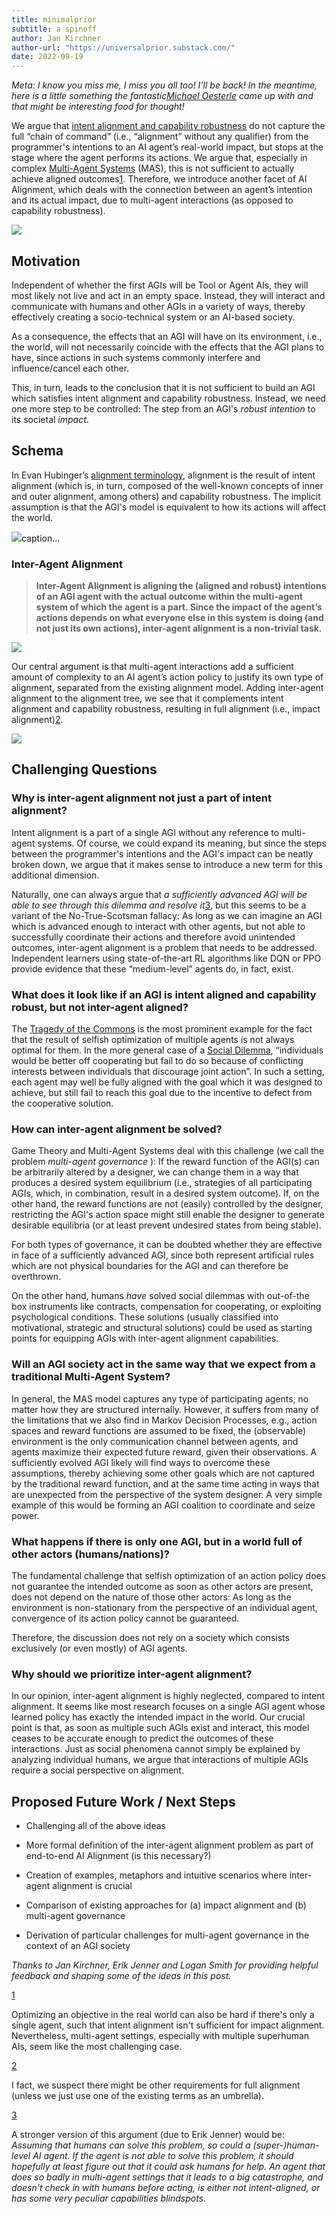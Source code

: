 ```yaml
---
title: minimalprior
subtitle: a spinoff
author: Jan Kirchner
author-url: "https://universalprior.substack.com/"
date: 2022-09-19
---
```



_Meta: I know you miss me, I miss you all too! I’ll be back! In the meantime, here is a little something the fantastic[Michael Oesterle](https://www.linkedin.com/in/michael-oesterle/?originalSubdomain=de) came up with and that might be interesting food for thought!_

We argue that [intent alignment and capability robustness](https://www.alignmentforum.org/posts/SzecSPYxqRa5GCaSF/clarifying-inner-alignment-terminology) do not capture the full “chain of command” (i.e., “alignment” without any qualifier) from the programmer's intentions to an AI agent’s real-world impact, but stops at the stage where the agent performs its actions. We argue that, especially in complex [Multi-Agent Systems](https://en.wikipedia.org/wiki/Multi-agent_system) (MAS), this is not sufficient to actually achieve aligned outcomes[1](https://universalprior.substack.com/p/the-inter-agent-facet-of-ai-alignment#footnote-1-73850726). Therefore, we introduce another facet of AI Alignment, which deals with the connection between an agent’s intention and its actual impact, due to multi-agent interactions (as opposed to capability robustness).

![](../../images/https3A2F2Fbucketeer-e05bbc84-baa3-437e-9518-adb32_125.png)

## Motivation

Independent of whether the first AGIs will be Tool or Agent AIs, they will most likely not live and act in an empty space. Instead, they will interact and communicate with humans and other AGIs in a variety of ways, thereby effectively creating a socio-technical system or an AI-based society.

As a consequence, the effects that an AGI will have on its environment, i.e., the world, will not necessarily coincide with the effects that the AGI plans to have, since actions in such systems commonly interfere and influence/cancel each other.

This, in turn, leads to the conclusion that it is not sufficient to build an AGI which satisfies intent alignment and capability robustness. Instead, we need one more step to be controlled: The step from an AGI's _robust intention_ to its societal _impact_.

## Schema

In Evan Hubinger’s [alignment terminology](https://www.alignmentforum.org/posts/SzecSPYxqRa5GCaSF/clarifying-inner-alignment-terminology), alignment is the result of intent alignment (which is, in turn, composed of the well-known concepts of inner and outer alignment, among others) and capability robustness. The implicit assumption is that the AGI's model is equivalent to how its actions will affect the world.

![](../../images/https3A2F2Fbucketeer-e05bbc84-baa3-437e-9518-adb32_126.png)caption...

### Inter-Agent Alignment

>  **Inter-Agent Alignment is aligning the (aligned and robust) intentions of an AGI agent with the actual outcome within the multi-agent system of which the agent is a part. Since the impact of the agent’s actions depends on what everyone else in this system is doing (and not just its own actions), inter-agent alignment is a non-trivial task.**

![](../../images/https3A2F2Fbucketeer-e05bbc84-baa3-437e-9518-adb32_127.png)

Our central argument is that multi-agent interactions add a sufficient amount of complexity to an AI agent’s action policy to justify its own type of alignment, separated from the existing alignment model. Adding inter-agent alignment to the alignment tree, we see that it complements intent alignment and capability robustness, resulting in full alignment (i.e., impact alignment)[2](https://universalprior.substack.com/p/the-inter-agent-facet-of-ai-alignment#footnote-2-73850726). 

![](../../images/https3A2F2Fbucketeer-e05bbc84-baa3-437e-9518-adb32_128.png)

## Challenging Questions

### Why is inter-agent alignment not just a part of intent alignment? 

Intent alignment is a part of a single AGI without any reference to multi-agent systems. Of course, we could expand its meaning, but since the steps between the programmer's intentions and the AGI's impact can be neatly broken down, we argue that it makes sense to introduce a new term for this additional dimension.

Naturally, one can always argue that _a sufficiently advanced AGI will be able to see through this dilemma and resolve it_[3](https://universalprior.substack.com/p/the-inter-agent-facet-of-ai-alignment#footnote-3-73850726), but this seems to be a variant of the No-True-Scotsman fallacy: As long as we can imagine an AGI which is advanced enough to interact with other agents, but not able to successfully coordinate their actions and therefore avoid unintended outcomes, inter-agent alignment is a problem that needs to be addressed. Independent learners using state-of-the-art RL algorithms like DQN or PPO provide evidence that these “medium-level” agents do, in fact, exist.

### What does it look like if an AGI is intent aligned and capability robust, but not inter-agent aligned? 

The [Tragedy of the Commons](https://en.wikipedia.org/wiki/Tragedy_of_the_commons) is the most prominent example for the fact that the result of selfish optimization of multiple agents is not always optimal for them. In the more general case of a [Social Dilemma](https://en.wikipedia.org/wiki/Collective_action_problem), “individuals would be better off cooperating but fail to do so because of conflicting interests between individuals that discourage joint action”. In such a setting, each agent may well be fully aligned with the goal which it was designed to achieve, but still fail to reach this goal due to the incentive to defect from the cooperative solution.

### How can inter-agent alignment be solved?

Game Theory and Multi-Agent Systems deal with this challenge (we call the problem _multi-agent governance_ ): If the reward function of the AGI(s) can be arbitrarily altered by a designer, we can change them in a way that produces a desired system equilibrium (i.e., strategies of all participating AGIs, which, in combination, result in a desired system outcome). If, on the other hand, the reward functions are not (easily) controlled by the designer, restricting the AGI's action space might still enable the designer to generate desirable equilibria (or at least prevent undesired states from being stable).

For both types of governance, it can be doubted whether they are effective in face of a sufficiently advanced AGI, since both represent artificial rules which are not physical boundaries for the AGI and can therefore be overthrown.

On the other hand, humans _have_ solved social dilemmas with out-of-the box instruments like contracts, compensation for cooperating, or exploiting psychological conditions. These solutions (usually classified into motivational, strategic and structural solutions) could be used as starting points for equipping AGIs with inter-agent alignment capabilities. 

### Will an AGI society act in the same way that we expect from a traditional Multi-Agent System?

In general, the MAS model captures any type of participating agents, no matter how they are structured internally. However, it suffers from many of the limitations that we also find in Markov Decision Processes, e.g., action spaces and reward functions are assumed to be fixed, the (observable) environment is the only communication channel between agents, and agents maximize their expected future reward, given their observations. A sufficiently evolved AGI likely will find ways to overcome these assumptions, thereby achieving some other goals which are not captured by the traditional reward function, and at the same time acting in ways that are unexpected from the perspective of the system designer. A very simple example of this would be forming an AGI coalition to coordinate and seize power.

### What happens if there is only one AGI, but in a world full of other actors (humans/nations)?

The fundamental challenge that selfish optimization of an action policy does not guarantee the intended outcome as soon as other actors are present, does not depend on the nature of those other actors: As long as the environment is non-stationary from the perspective of an individual agent, convergence of its action policy cannot be guaranteed.

Therefore, the discussion does not rely on a society which consists exclusively (or even mostly) of AGI agents.

### Why should we prioritize inter-agent alignment?

In our opinion, inter-agent alignment is highly neglected, compared to intent alignment. It seems like most research focuses on a single AGI agent whose learned policy has exactly the intended impact in the world. Our crucial point is that, as soon as multiple such AGIs exist and interact, this model ceases to be accurate enough to predict the outcomes of these interactions. Just as social phenomena cannot simply be explained by analyzing individual humans, we argue that interactions of multiple AGIs require a social perspective on alignment.

## Proposed Future Work / Next Steps

  * Challenging all of the above ideas

  * More formal definition of the inter-agent alignment problem as part of end-to-end AI Alignment (is this necessary?)

  * Creation of examples, metaphors and intuitive scenarios where inter-agent alignment is crucial

  * Comparison of existing approaches for (a) impact alignment and (b) multi-agent governance

  * Derivation of particular challenges for multi-agent governance in the context of an AGI society




 _Thanks to Jan Kirchner, Erik Jenner and Logan Smith for providing helpful feedback and shaping some of the ideas in this post._

[1](https://universalprior.substack.com/p/the-inter-agent-facet-of-ai-alignment#footnote-anchor-1-73850726)

Optimizing an objective in the real world can also be hard if there's only a single agent, such that intent alignment isn't sufficient for impact alignment. Nevertheless, multi-agent settings, especially with multiple superhuman AIs, seem like the most challenging case.

[2](https://universalprior.substack.com/p/the-inter-agent-facet-of-ai-alignment#footnote-anchor-2-73850726)

I fact, we suspect there might be other requirements for full alignment (unless we just use one of the existing terms as an umbrella).

[3](https://universalprior.substack.com/p/the-inter-agent-facet-of-ai-alignment#footnote-anchor-3-73850726)

A stronger version of this argument (due to Erik Jenner) would be: _Assuming that humans can solve this problem, so could a (super-)human-level AI agent. If the agent is not able to solve this problem, it should hopefully at least figure out that it could ask humans for help. An agent that does so badly in multi-agent settings that it leads to a big catastrophe, and doesn't check in with humans before acting, is either not intent-aligned, or has some very peculiar capabilities blindspots._
